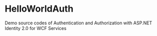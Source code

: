 # HelloWorldAuth
Demo source codes of Authentication and Authorization with ASP.NET Identity 2.0 for WCF Services
